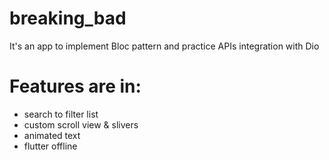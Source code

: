 # breaking_bad

It's an app to implement Bloc pattern and practice APIs integration with Dio 

# Features are in:
- search to filter list
- custom scroll view & slivers
- animated text
- flutter offline
